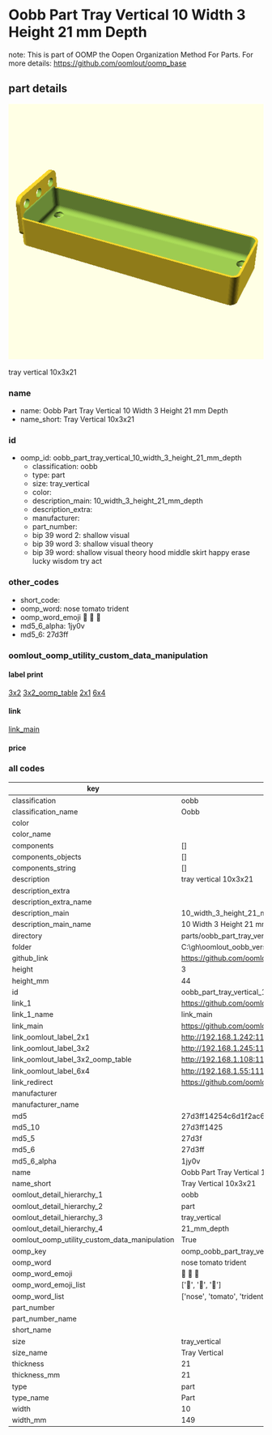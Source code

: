 # Oobb Part Tray Vertical 10 Width 3 Height 21 mm Depth  

note: This is part of OOMP the Oopen Organization Method For Parts. For more details: https://github.com/oomlout/oomp_base

##  part details
  

[![](3dpr.png)](3dpr.png)

tray vertical 10x3x21



### name
* name: Oobb Part Tray Vertical 10 Width 3 Height 21 mm Depth
* name_short: Tray Vertical 10x3x21 
### id
* oomp_id: oobb_part_tray_vertical_10_width_3_height_21_mm_depth
  * classification: oobb
  * type: part
  * size: tray_vertical
  * color: 
  * description_main: 10_width_3_height_21_mm_depth
  * description_extra: 
  * manufacturer: 
  * part_number: 
  * bip 39 word 2: shallow visual
  * bip 39 word 3: shallow visual theory
  * bip 39 word: shallow visual theory hood middle skirt happy erase lucky wisdom try act

### other_codes
* short_code: 
* oomp_word: nose tomato trident
* oomp_word_emoji :nose: :tomato: :trident:
* md5_6_alpha: 1jy0v
* md5_6: 27d3ff






### oomlout_oomp_utility_custom_data_manipulation
#### label print
[3x2](http://192.168.1.245:1112/?label=oomp%201jy0v)
[3x2_oomp_table](http://192.168.1.108:1112/?label=oomp%201jy0v)
[2x1](http://192.168.1.242:1112/?label=oomp%201jy0v)
[6x4](http://192.168.1.55:1112/?label=oomp%201jy0v)    

#### link

[link_main](https://github.com/oomlout/oomlout_oobb_version_4_generated_parts/tree/main/navigation_oomp/oobb/part/tray_vertical/10_width_3_height_21_mm_depth/part)                              

#### price







### all codes 
| key | value |  
| --- | --- |  
| classification | oobb |  
| classification_name | Oobb |  
| color |  |  
| color_name |  |  
| components | [] |  
| components_objects | [] |  
| components_string | [] |  
| description | tray vertical 10x3x21 |  
| description_extra |  |  
| description_extra_name |  |  
| description_main | 10_width_3_height_21_mm_depth |  
| description_main_name | 10 Width 3 Height 21 mm Depth |  
| directory | parts/oobb_part_tray_vertical_10_width_3_height_21_mm_depth |  
| folder | C:\gh\oomlout_oobb_version_4_generated_parts\parts\oobb_part_tray_vertical_10_width_3_height_21_mm_depth |  
| github_link | https://github.com/oomlout/oomlout_oomp_part_src/tree/main/parts/oobb_part_tray_vertical_10_width_3_height_21_mm_depth |  
| height | 3 |  
| height_mm | 44 |  
| id | oobb_part_tray_vertical_10_width_3_height_21_mm_depth |  
| link_1 | https://github.com/oomlout/oomlout_oobb_version_4_generated_parts/tree/main/navigation_oomp/oobb/part/tray_vertical/10_width_3_height_21_mm_depth/part |  
| link_1_name | link_main |  
| link_main | https://github.com/oomlout/oomlout_oobb_version_4_generated_parts/tree/main/navigation_oomp/oobb/part/tray_vertical/10_width_3_height_21_mm_depth/part |  
| link_oomlout_label_2x1 | http://192.168.1.242:1112/?label=oomp%201jy0v |  
| link_oomlout_label_3x2 | http://192.168.1.245:1112/?label=oomp%201jy0v |  
| link_oomlout_label_3x2_oomp_table | http://192.168.1.108:1112/?label=oomp%201jy0v |  
| link_oomlout_label_6x4 | http://192.168.1.55:1112/?label=oomp%201jy0v |  
| link_redirect | https://github.com/oomlout/oomlout_oobb_version_4_generated_parts/tree/main/parts/oobb_tray_vertical_10_03_21 |  
| manufacturer |  |  
| manufacturer_name |  |  
| md5 | 27d3ff14254c6d1f2ac626d5c0bd3e28 |  
| md5_10 | 27d3ff1425 |  
| md5_5 | 27d3f |  
| md5_6 | 27d3ff |  
| md5_6_alpha | 1jy0v |  
| name | Oobb Part Tray Vertical 10 Width 3 Height 21 mm Depth |  
| name_short | Tray Vertical 10x3x21  |  
| oomlout_detail_hierarchy_1 | oobb |  
| oomlout_detail_hierarchy_2 | part |  
| oomlout_detail_hierarchy_3 | tray_vertical |  
| oomlout_detail_hierarchy_4 | 21_mm_depth |  
| oomlout_oomp_utility_custom_data_manipulation | True |  
| oomp_key | oomp_oobb_part_tray_vertical_10_width_3_height_21_mm_depth |  
| oomp_word | nose tomato trident |  
| oomp_word_emoji | :nose: :tomato: :trident: |  
| oomp_word_emoji_list | [':nose:', ':tomato:', ':trident:'] |  
| oomp_word_list | ['nose', 'tomato', 'trident'] |  
| part_number |  |  
| part_number_name |  |  
| short_name |  |  
| size | tray_vertical |  
| size_name | Tray Vertical |  
| thickness | 21 |  
| thickness_mm | 21 |  
| type | part |  
| type_name | Part |  
| width | 10 |  
| width_mm | 149 |  

